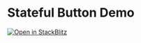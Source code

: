 # Stateful Button Demo

[![Open in StackBlitz](https://developer.stackblitz.com/img/open_in_stackblitz.svg)](https://stackblitz.com/github/dictybase-playground/stateful-button-demo)
